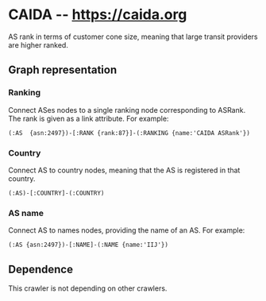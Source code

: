 # CAIDA -- https://caida.org

AS rank in terms of customer cone size, meaning that large transit providers are
higher ranked.

## Graph representation

### Ranking
Connect ASes nodes to a single ranking node corresponding to ASRank. The rank is
given as a link attribute.
For example:
```
(:AS  {asn:2497})-[:RANK {rank:87}]-(:RANKING {name:'CAIDA ASRank'})
```

### Country
Connect AS to country nodes, meaning that the AS is registered in that country.

```
(:AS)-[:COUNTRY]-(:COUNTRY)
```

### AS name
Connect AS to names nodes, providing the name of an AS.
For example:
```
(:AS {asn:2497})-[:NAME]-(:NAME {name:'IIJ'})
```

## Dependence

This crawler is not depending on other crawlers.

